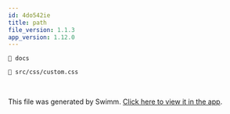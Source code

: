 ```yaml
---
id: 4do542ie
title: path
file_version: 1.1.3
app_version: 1.12.0
---
```


`📄 docs`

`📄 src/css/custom.css`

<br/>

This file was generated by Swimm. [Click here to view it in the app](https://swimm-web-app.web.app/repos/Z2l0aHViJTNBJTNBTm9hUmVwbyUzQSUzQU5vYW96ZXI=/docs/4do542ie).
